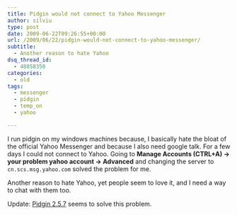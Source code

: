 ```yaml
---
title: Pidgin would not connect to Yahoo Messenger
author: silviu
type: post
date: 2009-06-22T09:26:55+00:00
url: /2009/06/22/pidgin-would-not-connect-to-yahoo-messenger/
subtitle:
  - Another reason to hate Yahoo
dsq_thread_id:
  - 48858350
categories:
  - old
tags:
  - messenger
  - pidgin
  - temp_on
  - yahoo

---
```

I run pidgin on my windows machines because, I basically hate the bloat of the official Yahoo Messenger and because I also need google talk. For a few days I could not connect to Yahoo. Going to **Manage Accounts (CTRL+A) -> your problem yahoo account -> Advanced** and changing the server to `cn.scs.msg.yahoo.com` solved the problem for me.

Another reason to hate Yahoo, yet people seem to love it, and I need a way to chat with them too.

Update: <a href="http://developer.pidgin.im/wiki/ChangeLog" target="_blank" rel="noopener">Pidgin 2.5.7</a> seems to solve this problem.<br /> </span>
